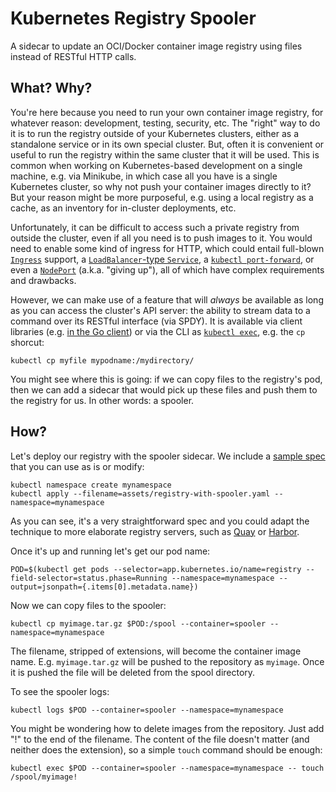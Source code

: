 Kubernetes Registry Spooler
===========================

A sidecar to update an OCI/Docker container image registry using files instead of RESTful HTTP
calls.

What? Why?
----------

You're here because you need to run your own container image registry, for whatever reason:
development, testing, security, etc. The "right" way to do it is to run the registry outside of your
Kubernetes clusters, either as a standalone service or in its own special cluster. But, often it is
convenient or useful to run the registry within the same cluster that it will be used. This is
common when working on Kubernetes-based development on a single machine, e.g. via Minikube, in which
case all you have is a single Kubernetes cluster, so why not push your container images directly to
it? But your reason might be more purposeful, e.g. using a local registry as a cache, as an
inventory for in-cluster deployments, etc.

Unfortunately, it can be difficult to access such a private registry from outside the cluster, even
if all you need is to push images to it. You would need to enable some kind of ingress for HTTP,
which could entail
full-blown [`Ingress`](https://kubernetes.io/docs/concepts/services-networking/ingress/) support,
a [`LoadBalancer`-type `Service`](https://kubernetes.io/docs/concepts/services-networking/service/#loadbalancer),
a [`kubectl port-forward`](https://kubernetes.io/docs/tasks/access-application-cluster/port-forward-access-application-cluster/),
or even a [`NodePort`](https://kubernetes.io/docs/concepts/services-networking/service/#nodeport)
(a.k.a. "giving up"), all of which have complex requirements and drawbacks.

However, we can make use of a feature that will *always* be available as long as you can access
the cluster's API server: the ability to stream data to a command over its RESTful interface (via
SPDY). It is available via client libraries (e.g.
[in the Go client](https://pkg.go.dev/k8s.io/client-go/tools/remotecommand))
or via the CLI as
[`kubectl exec`](https://kubernetes.io/docs/reference/generated/kubectl/kubectl-commands#exec),
e.g. the `cp` shorcut:

    kubectl cp myfile mypodname:/mydirectory/

You might see where this is going: if we can copy files to the registry's pod, then we can add a
sidecar that would pick up these files and push them to the registry for us. In other words: a
spooler.

How?
----

Let's deploy our registry with the spooler sidecar. We include a
[sample spec](assets/registry-with-spooler.yaml) that you can use as is or modify:

    kubectl namespace create mynamespace
    kubectl apply --filename=assets/registry-with-spooler.yaml --namespace=mynamespace

As you can see, it's a very straightforward spec and you could adapt the technique to more elaborate
registry servers, such as [Quay](https://github.com/quay/quay) or
[Harbor](https://github.com/goharbor/harbor).  

Once it's up and running let's get our pod name:

    POD=$(kubectl get pods --selector=app.kubernetes.io/name=registry --field-selector=status.phase=Running --namespace=mynamespace --output=jsonpath={.items[0].metadata.name})

Now we can copy files to the spooler:

    kubectl cp myimage.tar.gz $POD:/spool --container=spooler --namespace=mynamespace

The filename, stripped of extensions, will become the container image name. E.g. `myimage.tar.gz`
will be pushed to the repository as `myimage`. Once it is pushed the file will be deleted from the
spool directory.

To see the spooler logs:

    kubectl logs $POD --container=spooler --namespace=mynamespace

You might be wondering how to delete images from the repository. Just add "!" to the end of the
filename. The content of the file doesn't matter (and neither does the extension), so a simple
`touch` command should be enough:

    kubectl exec $POD --container=spooler --namespace=mynamespace -- touch /spool/myimage!
